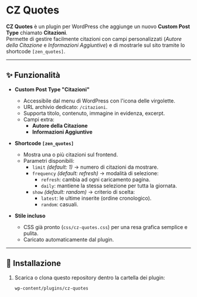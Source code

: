 # CZ Quotes

**CZ Quotes** è un plugin per WordPress che aggiunge un nuovo **Custom Post Type** chiamato **Citazioni**.  
Permette di gestire facilmente citazioni con campi personalizzati (*Autore della Citazione* e *Informazioni Aggiuntive*) e di mostrarle sul sito tramite lo shortcode `[zen_quotes]`.

---

## ✨ Funzionalità

- **Custom Post Type "Citazioni"**
  - Accessibile dal menu di WordPress con l'icona delle virgolette.
  - URL archivio dedicato: `/citazioni`.
  - Supporta titolo, contenuto, immagine in evidenza, excerpt.
  - Campi extra:
    - **Autore della Citazione**
    - **Informazioni Aggiuntive**

- **Shortcode `[zen_quotes]`**
  - Mostra una o più citazioni sul frontend.
  - Parametri disponibili:
    - `limit` *(default: 1)* → numero di citazioni da mostrare.
    - `frequency` *(default: refresh)* → modalità di selezione:
      - `refresh`: cambia ad ogni caricamento pagina.
      - `daily`: mantiene la stessa selezione per tutta la giornata.
    - `show` *(default: random)* → criterio di scelta:
      - `latest`: le ultime inserite (ordine cronologico).
      - `random`: casuali.

- **Stile incluso**
  - CSS già pronto (`css/cz-quotes.css`) per una resa grafica semplice e pulita.
  - Caricato automaticamente dal plugin.

---

## 🚀 Installazione

1. Scarica o clona questo repository dentro la cartella dei plugin:
   ```bash
   wp-content/plugins/cz-quotes
